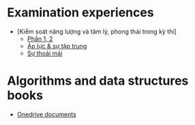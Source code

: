 # Examination experiences 
- [Kiểm soát năng lượng và tâm lý, phong thái trong kỳ thi]
  - [Phần 1, 2](https://sites.google.com/site/kc97ble/3-k%C4%A9-n%C4%83ng/ki%E1%BB%83m-so%C3%A1t-n%C4%83ng-l%C6%B0%E1%BB%A3ng-trong-k%C3%AC-thi-ph%E1%BA%A7n-1-2?authuser=0)
  - [Áp lực & sự tập trung](https://sites.google.com/site/kc97ble/3-k%C4%A9-n%C4%83ng/ki%E1%BB%83m-so%C3%A1t-n%C4%83ng-l%C6%B0%E1%BB%A3ng-trong-k%C3%AC-thi-ph%E1%BA%A7n-3?authuser=0)
  - [Sự thoải mái](https://sites.google.com/site/kc97ble/3-k%C4%A9-n%C4%83ng/ki%E1%BB%83m-so%C3%A1t-n%C4%83ng-l%C6%B0%E1%BB%A3ng-trong-k%C3%AC-thi-ph%E1%BA%A7n-4?authuser=0)

# Algorithms and data structures books
- [Onedrive documents]()
